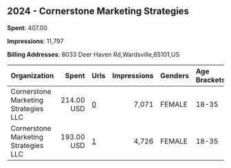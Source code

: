## 2024 - Cornerstone Marketing Strategies 
**Spent**: 407.00

**Impressions**: 11,797

**Billing Addresses**: 8033 Deer Haven Rd,Wardsville,65101,US

|Organization|Spent|Urls|Impressions|Genders|Age Brackets|Country Codes|
|:---|---:|:---|---:|:---|:---|:---|
|Cornerstone Marketing Strategies  LLC|214.00 USD|[0](https://www.snap.com/political-ads/asset/8ad592922f41204abe0654bf484160c6837d893835a04ac5a41898f162e7be7a?mediaType=mp4)|7,071|FEMALE|18-35|united states|
|Cornerstone Marketing Strategies  LLC|193.00 USD|[1](https://www.snap.com/political-ads/asset/03121beee6e71e30b04fa74a90aa4915913b03e135ba55b0e37dfb77b4f4b534?mediaType=mp4)|4,726|FEMALE|18-35|united states|
